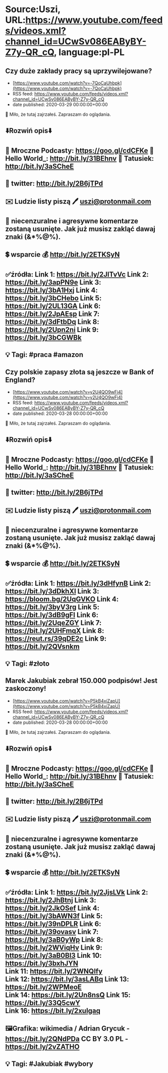 # Source:Uszi, URL:https://www.youtube.com/feeds/videos.xml?channel_id=UCwSv086EAByBY-Z7y-QR_cQ, language:pl-PL

## Czy duże zakłady pracy są uprzywilejowane?
 - [https://www.youtube.com/watch?v=-7QoCaUhbpk](https://www.youtube.com/watch?v=-7QoCaUhbpk)
 - RSS feed: https://www.youtube.com/feeds/videos.xml?channel_id=UCwSv086EAByBY-Z7y-QR_cQ
 - date published: 2020-03-29 00:00:00+00:00

🤪 Miło, że tutaj zajrzałeś.  Zapraszam do oglądania.

⬇️Rozwiń opis⬇️
------------------------------------------------------------
👀 Mroczne Podcasty: https://goo.gl/cdCFKe
👀 Hello World_: http://bit.ly/31BEhnv
👀 Tatusiek: http://bit.ly/3aSCheE
------------------------------------------------------------
👀 twitter: http://bit.ly/2B6jTPd
------------------------------------------------------------
✉️ Ludzie listy piszą 
🖊️ uszi@protonmail.com
------------------------------------------------------------
👺 niecenzuralne i agresywne komentarze zostaną usunięte.  Jak już musisz zakląć dawaj znaki (&*%@%).
------------------------------------------------------------
💲 wsparcie
💰 http://bit.ly/2ETKSyN
------------------------------------------------------------
✅źródła:
Link 1:                   https://bit.ly/2JlTvVc
Link 2:                   https://bit.ly/3apPN9e
Link 3:                   https://bit.ly/3bA1Hxj
Link 4:                   https://bit.ly/3bCHebo
Link 5:                   https://bit.ly/2UL13GA
Link 6:                   https://bit.ly/2JpAEsp
Link 7:                   https://bit.ly/3dFtbDq
Link 8:                   https://bit.ly/2Upn2ni 
Link 9:                   https://bit.ly/3bCGWBk 
---------------------------------------------------------------
💡 Tagi: #praca #amazon
--------------------------------------------------------------

## Czy polskie zapasy złota są jeszcze w Bank of England?
 - [https://www.youtube.com/watch?v=y2U4QO9wFi4](https://www.youtube.com/watch?v=y2U4QO9wFi4)
 - RSS feed: https://www.youtube.com/feeds/videos.xml?channel_id=UCwSv086EAByBY-Z7y-QR_cQ
 - date published: 2020-03-28 00:00:00+00:00

🤪 Miło, że tutaj zajrzałeś.  Zapraszam do oglądania.

⬇️Rozwiń opis⬇️
------------------------------------------------------------
👀 Mroczne Podcasty: https://goo.gl/cdCFKe
👀 Hello World_: http://bit.ly/31BEhnv
👀 Tatusiek: http://bit.ly/3aSCheE
------------------------------------------------------------
👀 twitter: http://bit.ly/2B6jTPd
------------------------------------------------------------
✉️ Ludzie listy piszą 
🖊️ uszi@protonmail.com
------------------------------------------------------------
👺 niecenzuralne i agresywne komentarze zostaną usunięte.  Jak już musisz zakląć dawaj znaki (&*%@%).
------------------------------------------------------------
💲 wsparcie
💰 http://bit.ly/2ETKSyN
------------------------------------------------------------
✅źródła:
Link 1:                   https://bit.ly/3dHfynB
Link 2:                   https://bit.ly/3dDkhXl
Link 3:                   https://bloom.bg/2UqGVKO
Link 4:                   https://bit.ly/3byV3rg
Link 5:                   https://bit.ly/3dB9gFI
Link 6:                   https://bit.ly/2UqeZGY
Link 7:                   https://bit.ly/2UHFmqX 
Link 8:                   https://reut.rs/39qDE2c
Link 9:                   https://bit.ly/2QVsnkm
---------------------------------------------------------------
💡 Tagi: #złoto
--------------------------------------------------------------

## Marek Jakubiak zebrał 150.000 podpisów! Jest zaskoczony!
 - [https://www.youtube.com/watch?v=P5kB4xiZapU](https://www.youtube.com/watch?v=P5kB4xiZapU)
 - RSS feed: https://www.youtube.com/feeds/videos.xml?channel_id=UCwSv086EAByBY-Z7y-QR_cQ
 - date published: 2020-03-28 00:00:00+00:00

🤪 Miło, że tutaj zajrzałeś.  Zapraszam do oglądania.

⬇️Rozwiń opis⬇️
------------------------------------------------------------
👀 Mroczne Podcasty: https://goo.gl/cdCFKe
👀 Hello World_: http://bit.ly/31BEhnv
👀 Tatusiek: http://bit.ly/3aSCheE
------------------------------------------------------------
👀 twitter: http://bit.ly/2B6jTPd
------------------------------------------------------------
✉️ Ludzie listy piszą 
🖊️ uszi@protonmail.com
------------------------------------------------------------
👺 niecenzuralne i agresywne komentarze zostaną usunięte.  Jak już musisz zakląć dawaj znaki (&*%@%).
------------------------------------------------------------
💲 wsparcie
💰 http://bit.ly/2ETKSyN
------------------------------------------------------------
✅źródła:
Link 1:                   https://bit.ly/2JjsLVk
Link 2:                   https://bit.ly/2JhBtnj
Link 3:                   https://bit.ly/2JkOSef
Link 4:                   https://bit.ly/3bAWN3f
Link 5:                   https://bit.ly/39nDPLR
Link 6:                   https://bit.ly/39ovasv
Link 7:                   https://bit.ly/3aB0yWp
Link 8:                   https://bit.ly/2WViqHv
Link 9:                   https://bit.ly/3aB0Bl3
Link 10:                 https://bit.ly/3bxhJYN  
Link 11:                 https://bit.ly/2WNQIfy  
Link 12:                 https://bit.ly/3asLABq 
Link 13:                 https://bit.ly/2WPMeoE  
Link 14:                 https://bit.ly/2Un8nsQ 
Link 15:                 https://bit.ly/33Q5cwY  
Link 16:                 https://bit.ly/2xuIgaq
---------------------------------------------------------------
🖼Grafika: 
wikimedia / Adrian Grycuk - https://bit.ly/2QNdPDa
CC BY 3.0 PL - https://bit.ly/2vZATHO
-------------------------------------------------------------
💡 Tagi: #Jakubiak #wybory
--------------------------------------------------------------

